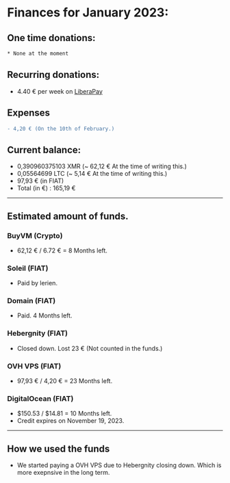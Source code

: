 # Finances for January 2023:

## One time donations:

```diff
* None at the moment
```

## Recurring donations:

- 4.40 € per week on [LiberaPay](https://liberapay.com/ProjectSegfault)

## Expenses

```diff
- 4,20 € (On the 10th of February.)

```

## Current balance:

- 0,390960375103 XMR (~ 62,12 € At the time of writing this.)
- 0,05564699 LTC (~ 5,14 € At the time of writing this.)
- 97,93 € (in FIAT)
- Total (in €) : 165,19 €

---

## Estimated amount of funds.

### BuyVM (Crypto)

- 62,12 € / 6.72 € = 8 Months left.

### Soleil (FIAT)

- Paid by lerien.

### Domain (FIAT)

- Paid. 4 Months left.

### Hebergnity (FIAT)

- Closed down. Lost 23 € (Not counted in the funds.)

### OVH VPS (FIAT)

- 97,93 € / 4,20 € = 23 Months left.

### DigitalOcean (FIAT)

- $150.53 / $14.81 = 10 Months left.
- Credit expires on November 19, 2023.

---

## How we used the funds

- We started paying a OVH VPS due to Hebergnity closing down. Which is more exepnsive in the long term.
